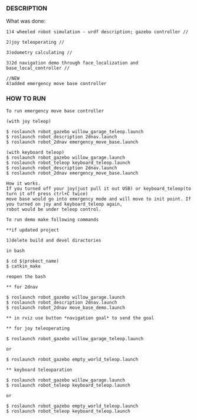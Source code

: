 ### DESCRIPTION

What was done:

	1)4 wheeled robot simulation - urdf description; gazebo controller //
	
	2)joy teleoperating //
	
	3)odometry calculating //
	
	3)2d navigation demo through face_localization and base_local_controller //
	
	//NEW
	4)added emergency move base controller
	
	
### HOW TO RUN

	To run emergency move base controller
	
	(with joy teleop)
	
	$ roslaunch robot_gazebo willow_garage_teleop.launch
	$ roslaunch robot_description 2dnav.launch
	$ roslaunch robot_2dnav emergency_move_base.launch

	(with keyboard teleop)
	$ roslaunch robot_gazebo willow_garage.launch
	$ roslaunch robot_teleop keyboard_teleop.launch
	$ roslaunch robot_description 2dnav.launch
	$ roslaunch robot_2dnav emergency_move_base.launch
	
	How it works.
	If you turned off your joy(just pull it out USB) or keyboard_teleop(to turn it off press ctrl+C twice)
	move base would go into emergency mode and will move to init point. If you turned on joy and keyboard_teleop again,
	robot would be under teleop control. 
	
	To run demo make following commands
	
	**if updated project
	
	1)delete build and devel diractories
	
	in bash
	
	$ cd $(prokect_name)
	$ catkin_make
	
	reopen the bash
	
	** for 2dnav
	
	$ roslaunch robot_gazebo willow_garage.launch 
	$ roslaunch robot_description 2dnav.launch
	$ roslaunch robot_2dnav move_base_demo.launch
	
	** in rviz use button *navigation goal* to send the goal
	
	** for joy teleoperating
	
	$ roslaunch robot_gazebo willow_garage_teleop.launch
	
	or
	
	$ roslaunch robot_gazebo empty_world_teleop.launch
	
	** keyboard teleoparation
	
	$ roslaunch robot_gazebo willow_garage.launch
	$ roslaunch robot_teleop keyboard_teleop.launch
	
	or
	
	$ roslaunch robot_gazebo empty_world_teleop.launch
	$ roslaunch robot_teleop keyboard_teleop.launch
	
